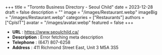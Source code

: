 +++
title = "Toronto Business Directory - Seoul Child"
date = 2023-12-28
draft = false
description = ""
image = "/images/Restaurant.webp"
imageBig = "/images/Restaurant.webp"
categories = ["Restaurants"]
authors = ["CplsIT"]
avatar = "/images/avatar.webp"
featured = false
+++


* **URL** :  https://www.seoulchild.ca/
* **Description** : Error fetching meta description
* **Telephone** : (647) 807-6258
* **Address** : 411 Richmond Street East, Unit 3 M5A 3S5